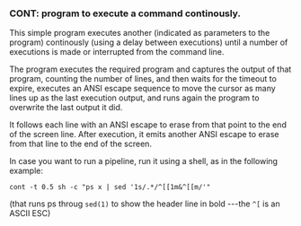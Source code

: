 ### CONT: program to execute a command continously.

This simple program executes another (indicated as parameters to the program)
continously (using a delay between executions) until a number of executions is
made or interrupted from the command line.

The program executes the required program and captures the output of that
program, counting the number of lines, and then waits for the timeout to
expire, executes an ANSI escape sequence to move the cursor as many lines
up as the last execution output, and runs again the program to overwrite
the last output it did.

It follows each line with an ANSI escape to erase from that point to the
end of the screen line.  After execution, it emits another ANSI escape to
erase from that line to the end of the screen.

In case you want to run a pipeline, run it using a shell, as in the following
example:

    cont -t 0.5 sh -c "ps x | sed '1s/.*/^[[1m&^[[m/'"

(that runs ps throug `sed(1)` to show the header line in bold ---the `^[` is
an ASCII ESC)

